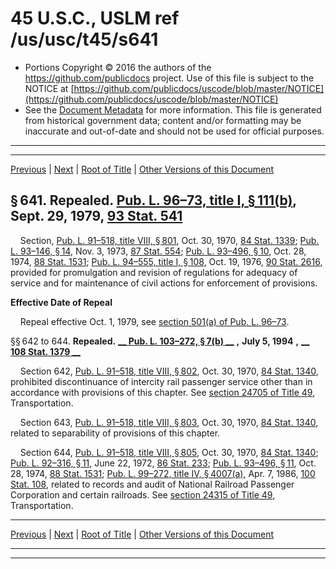 ---
---

# 45 U.S.C., USLM ref /us/usc/t45/s641

* Portions Copyright © 2016 the authors of the https://github.com/publicdocs project.
  Use of this file is subject to the NOTICE at [https://github.com/publicdocs/uscode/blob/master/NOTICE](https://github.com/publicdocs/uscode/blob/master/NOTICE)
* See the [Document Metadata](././../../../../..//README.md) for more information.
  This file is generated from historical government data; content and/or formatting may be inaccurate and out-of-date and should not be used for official purposes.

----------
----------

[Previous](./../../../../..//us/usc/t45/ch14/schVIII/m__us_usc_t45_ch14_schVIII.md) | [Next](./../../../../..//us/usc/t45/ch14/schVIII/m__us_usc_t45_s645.md) | [Root of Title](./../../../../../) | [Other Versions of this Document](https://publicdocs.github.io/go/links?ns=uslm&ref=%2Fus%2Fusc%2Ft45%2Fs641)

## § 641. Repealed. [Pub. L. 96–73, title I, § 111(b)][/us/pl/96/73/s111/b], Sept. 29, 1979, [93 Stat. 541][/us/stat/93/541]

    Section, [Pub. L. 91–518, title VIII, § 801][/us/pl/91/518/s801], Oct. 30, 1970, [84 Stat. 1339][/us/stat/84/1339]; [Pub. L. 93–146, § 14][/us/pl/93/146/s14], Nov. 3, 1973, [87 Stat. 554][/us/stat/87/554]; [Pub. L. 93–496, § 10][/us/pl/93/496/s10], Oct. 28, 1974, [88 Stat. 1531][/us/stat/88/1531]; [Pub. L. 94–555, title I, § 108][/us/pl/94/555/s108], Oct. 19, 1976, [90 Stat. 2616][/us/stat/90/2616], provided for promulgation and revision of regulations for adequacy of service and for maintenance of civil actions for enforcement of provisions.

 __Effective Date of Repeal__ 

    Repeal effective Oct. 1, 1979, see [section 501(a) of Pub. L. 96–73][/us/pl/96/73/s501/a].

§§ 642 to 644. __Repealed.__  __[__  __Pub. L. 103–272, § 7(b)__  __][/us/pl/103/272/s7/b]__  __,__  __July 5, 1994__  __,__  __[__  __108 Stat. 1379__  __][/us/stat/108/1379]__ 

    Section 642, [Pub. L. 91–518, title VIII, § 802][/us/pl/91/518/s802], Oct. 30, 1970, [84 Stat. 1340][/us/stat/84/1340], prohibited discontinuance of intercity rail passenger service other than in accordance with provisions of this chapter. See [section 24705 of Title 49][/us/usc/t49/s24705], Transportation.

    Section 643, [Pub. L. 91–518, title VIII, § 803][/us/pl/91/518/s803], Oct. 30, 1970, [84 Stat. 1340][/us/stat/84/1340], related to separability of provisions of this chapter.

    Section 644, [Pub. L. 91–518, title VIII, § 805][/us/pl/91/518/s805], Oct. 30, 1970, [84 Stat. 1340][/us/stat/84/1340]; [Pub. L. 92–316, § 11][/us/pl/92/316/s11], June 22, 1972, [86 Stat. 233][/us/stat/86/233]; [Pub. L. 93–496, § 11][/us/pl/93/496/s11], Oct. 28, 1974, [88 Stat. 1531][/us/stat/88/1531]; [Pub. L. 99–272, title IV, § 4007(a)][/us/pl/99/272/s4007/a], Apr. 7, 1986, [100 Stat. 108][/us/stat/100/108], related to records and audit of National Railroad Passenger Corporation and certain railroads. See [section 24315 of Title 49][/us/usc/t49/s24315], Transportation.

----------

[Previous](./../../../../..//us/usc/t45/ch14/schVIII/m__us_usc_t45_ch14_schVIII.md) | [Next](./../../../../..//us/usc/t45/ch14/schVIII/m__us_usc_t45_s645.md) | [Root of Title](./../../../../../) | [Other Versions of this Document](https://publicdocs.github.io/go/links?ns=uslm&ref=%2Fus%2Fusc%2Ft45%2Fs641)

----------
----------

[/us/pl/96/73/s111/b]: https://publicdocs.github.io/go/links?ns=uslm&ref=%2Fus%2Fpl%2F96%2F73%2Fs111%2Fb
[/us/stat/93/541]: https://publicdocs.github.io/go/links?ns=uslm&ref=%2Fus%2Fstat%2F93%2F541
[/us/pl/91/518/s801]: https://publicdocs.github.io/go/links?ns=uslm&ref=%2Fus%2Fpl%2F91%2F518%2Fs801
[/us/stat/84/1339]: https://publicdocs.github.io/go/links?ns=uslm&ref=%2Fus%2Fstat%2F84%2F1339
[/us/pl/93/146/s14]: https://publicdocs.github.io/go/links?ns=uslm&ref=%2Fus%2Fpl%2F93%2F146%2Fs14
[/us/stat/87/554]: https://publicdocs.github.io/go/links?ns=uslm&ref=%2Fus%2Fstat%2F87%2F554
[/us/pl/93/496/s10]: https://publicdocs.github.io/go/links?ns=uslm&ref=%2Fus%2Fpl%2F93%2F496%2Fs10
[/us/stat/88/1531]: https://publicdocs.github.io/go/links?ns=uslm&ref=%2Fus%2Fstat%2F88%2F1531
[/us/pl/94/555/s108]: https://publicdocs.github.io/go/links?ns=uslm&ref=%2Fus%2Fpl%2F94%2F555%2Fs108
[/us/stat/90/2616]: https://publicdocs.github.io/go/links?ns=uslm&ref=%2Fus%2Fstat%2F90%2F2616
[/us/pl/96/73/s501/a]: https://publicdocs.github.io/go/links?ns=uslm&ref=%2Fus%2Fpl%2F96%2F73%2Fs501%2Fa
[/us/pl/103/272/s7/b]: https://publicdocs.github.io/go/links?ns=uslm&ref=%2Fus%2Fpl%2F103%2F272%2Fs7%2Fb
[/us/stat/108/1379]: https://publicdocs.github.io/go/links?ns=uslm&ref=%2Fus%2Fstat%2F108%2F1379
[/us/pl/91/518/s802]: https://publicdocs.github.io/go/links?ns=uslm&ref=%2Fus%2Fpl%2F91%2F518%2Fs802
[/us/stat/84/1340]: https://publicdocs.github.io/go/links?ns=uslm&ref=%2Fus%2Fstat%2F84%2F1340
[/us/usc/t49/s24705]: https://publicdocs.github.io/go/links?ns=uslm&ref=%2Fus%2Fusc%2Ft49%2Fs24705
[/us/pl/91/518/s803]: https://publicdocs.github.io/go/links?ns=uslm&ref=%2Fus%2Fpl%2F91%2F518%2Fs803
[/us/stat/84/1340]: https://publicdocs.github.io/go/links?ns=uslm&ref=%2Fus%2Fstat%2F84%2F1340
[/us/pl/91/518/s805]: https://publicdocs.github.io/go/links?ns=uslm&ref=%2Fus%2Fpl%2F91%2F518%2Fs805
[/us/stat/84/1340]: https://publicdocs.github.io/go/links?ns=uslm&ref=%2Fus%2Fstat%2F84%2F1340
[/us/pl/92/316/s11]: https://publicdocs.github.io/go/links?ns=uslm&ref=%2Fus%2Fpl%2F92%2F316%2Fs11
[/us/stat/86/233]: https://publicdocs.github.io/go/links?ns=uslm&ref=%2Fus%2Fstat%2F86%2F233
[/us/pl/93/496/s11]: https://publicdocs.github.io/go/links?ns=uslm&ref=%2Fus%2Fpl%2F93%2F496%2Fs11
[/us/stat/88/1531]: https://publicdocs.github.io/go/links?ns=uslm&ref=%2Fus%2Fstat%2F88%2F1531
[/us/pl/99/272/s4007/a]: https://publicdocs.github.io/go/links?ns=uslm&ref=%2Fus%2Fpl%2F99%2F272%2Fs4007%2Fa
[/us/stat/100/108]: https://publicdocs.github.io/go/links?ns=uslm&ref=%2Fus%2Fstat%2F100%2F108
[/us/usc/t49/s24315]: https://publicdocs.github.io/go/links?ns=uslm&ref=%2Fus%2Fusc%2Ft49%2Fs24315


